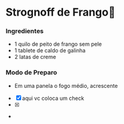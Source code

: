 # Strognoff de Frango:chicken:

### Ingredientes

- 1 quilo de peito de frango sem pele
- 1 tablete de caldo de galinha
- 2 latas de creme



### Modo de Preparo

- Em uma panela o fogo médio, acrescente



- [x] aqui vc coloca um check
- [x] 
- 